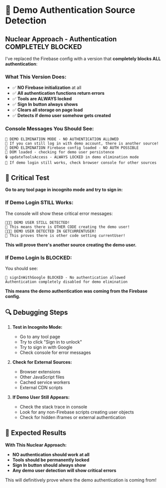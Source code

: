 # 🚨 Demo Authentication Source Detection

## Nuclear Approach - Authentication COMPLETELY BLOCKED

I've replaced the Firebase config with a version that **completely blocks ALL authentication**:

### What This Version Does:
- ✅ **NO Firebase initialization** at all
- ✅ **All authentication functions return errors**
- ✅ **Tools are ALWAYS locked**
- ✅ **Sign In button always shows**
- ✅ **Clears all storage on page load**
- ✅ **Detects if demo user somehow gets created**

### Console Messages You Should See:
```
🚨 DEMO ELIMINATION MODE - NO AUTHENTICATION ALLOWED
🚨 If you can still log in with demo account, there is another source!
🚨 DEMO ELIMINATION Firebase config loaded - NO AUTH POSSIBLE
🚨 DOM loaded - checking for demo user persistence
🔒 updateToolsAccess - ALWAYS LOCKED in demo elimination mode
🚨 If demo login still works, check browser console for other sources
```

## 🚨 Critical Test

**Go to any tool page in incognito mode and try to sign in:**

### If Demo Login STILL Works:
The console will show these critical error messages:
```
🚨🚨🚨 DEMO USER STILL DETECTED!
🚨 This means there is OTHER CODE creating the demo user!
🚨🚨🚨 DEMO USER DETECTED IN GETCURRENTUSER!
🚨 This proves there is other code setting currentUser!
```

**This will prove there's another source creating the demo user.**

### If Demo Login Is BLOCKED:
You should see:
```
🚨 signInWithGoogle BLOCKED - No authentication allowed
Authentication completely disabled for demo elimination
```

**This means the demo authentication was coming from the Firebase config.**

## 🔍 Debugging Steps

1. **Test in Incognito Mode:**
   - Go to any tool page
   - Try to click "Sign in to unlock"
   - Try to sign in with Google
   - Check console for error messages

2. **Check for External Sources:**
   - Browser extensions
   - Other JavaScript files
   - Cached service workers
   - External CDN scripts

3. **If Demo User Still Appears:**
   - Check the stack trace in console
   - Look for any non-Firebase scripts creating user objects
   - Check for hidden iframes or external authentication

## 🎯 Expected Results

**With This Nuclear Approach:**
- **NO authentication should work at all**
- **Tools should be permanently locked**
- **Sign In button should always show**
- **Any demo user detection will show critical errors**

This will definitively prove where the demo authentication is coming from!